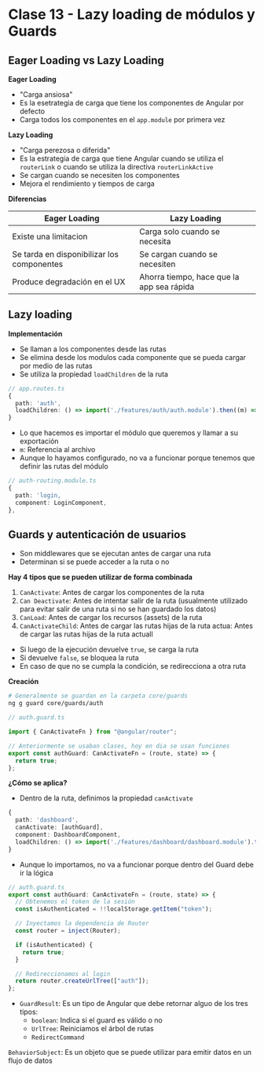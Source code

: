 # Clase 13 - Lazy loading de módulos y Guards

## Eager Loading vs Lazy Loading

**Eager Loading**

- "Carga ansiosa"
- Es la esetrategia de carga que tiene los componentes de Angular por defecto
- Carga todos los componentes en el `app.module` por primera vez

**Lazy Loading**

- "Carga perezosa o diferida"
- Es la estrategia de carga que tiene Angular cuando se utiliza el `routerLink` o cuando se utiliza la directiva `routerLinkActive`
- Se cargan cuando se necesiten los componentes
- Mejora el rendimiento y tiempos de carga

**Diferencias**

| Eager Loading                              | Lazy Loading                              |
| ------------------------------------------ | ----------------------------------------- |
| Existe una limitacion                      | Carga solo cuando se necesita             |
| Se tarda en disponibilizar los componentes | Se cargan cuando se necesiten             |
| Produce degradación en el UX               | Ahorra tiempo, hace que la app sea rápida |

## Lazy loading

**Implementación**

- Se llaman a los componentes desde las rutas
- Se elimina desde los modulos cada componente que se pueda cargar por medio de las rutas
- Se utiliza la propiedad `loadChildren` de la ruta

```ts
// app.routes.ts
{
  path: 'auth',
  loadChildren: () => import('./features/auth/auth.module').then((m) => m.AuthModule),
}
```

- Lo que hacemos es importar el módulo que queremos y llamar a su exportación
- `m`: Referencia al archivo
- Aunque lo hayamos configurado, no va a funcionar porque tenemos que definir las rutas del módulo

```ts
// auth-routing.module.ts
{
  path: 'login,
  component: LoginComponent,
},
```

## Guards y autenticación de usuarios

- Son middlewares que se ejecutan antes de cargar una ruta
- Determinan si se puede acceder a la ruta o no

**Hay 4 tipos que se pueden utilizar de forma combinada**

1. `CanActivate`: Antes de cargar los componentes de la ruta
2. `Can Deactivate`: Antes de intentar salir de la ruta (usualmente utilizado para evitar salir de una ruta si no se han guardado los datos)
3. `CanLoad`: Antes de cargar los recursos (assets) de la ruta
4. `CanActivateChild`: Antes de cargar las rutas hijas de la ruta actua: Antes de cargar las rutas hijas de la ruta actuall

- Si luego de la ejecución devuelve `true`, se carga la ruta
- Si devuelve `false`, se bloquea la ruta
- En caso de que no se cumpla la condición, se redirecciona a otra ruta

**Creación**

```bash
# Generalmente se guardan en la carpeta core/guards
ng g guard core/guards/auth
```

```ts
// auth.guard.ts

import { CanActivateFn } from "@angular/router";

// Anteriormente se usaban clases, hoy en dia se usan funciones
export const authGuard: CanActivateFn = (route, state) => {
  return true;
};
```

**¿Cómo se aplica?**

- Dentro de la ruta, definimos la propiedad `canActivate`

```ts
{
  path: 'dashboard',
  canActivate: [authGuard],
  component: DashboardComponent,
  loadChildren: () => import('./features/dashboard/dashboard.module').then((m) => m.DashboardModule),
}
```

- Aunque lo importamos, no va a funcionar porque dentro del Guard debe ir la lógica

```ts
// auth.guard.ts
export const authGuard: CanActivateFn = (route, state) => {
  // Obtenemos el token de la sesión
  const isAuthenticated = !!localStorage.getItem("token");

  // Inyectamos la dependencia de Router
  const router = inject(Router);

  if (isAuthenticated) {
    return true;
  }

  // Redireccionamos al login
  return router.createUrlTree(["auth"]);
};
```

- `GuardResult`: Es un tipo de Angular que debe retornar alguo de los tres tipos:
  - `boolean`: Indica si el guard es válido o no
  - `UrlTree`: Reiniciamos el árbol de rutas
  - `RedirectCommand`

`BehaviorSubject`: Es un objeto que se puede utilizar para emitir datos en un flujo de datos
